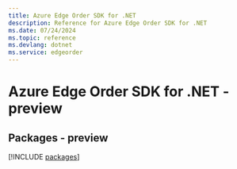 ```yaml
---
title: Azure Edge Order SDK for .NET
description: Reference for Azure Edge Order SDK for .NET
ms.date: 07/24/2024
ms.topic: reference
ms.devlang: dotnet
ms.service: edgeorder
---
```

# Azure Edge Order SDK for .NET - preview
## Packages - preview
[!INCLUDE [packages](edge-order-index.md)]